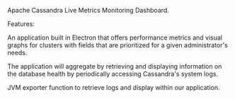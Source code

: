 Apache Cassandra Live Metrics Monitoring Dashboard.

Features:

An application built in Electron that offers performance metrics and visual graphs for clusters with fields that are prioritized for a given administrator's needs. 

The application will aggregate by retrieving and displaying information on the database health by periodically accessing Cassandra's system logs.

JVM exporter function to retrieve logs and display within our application.
